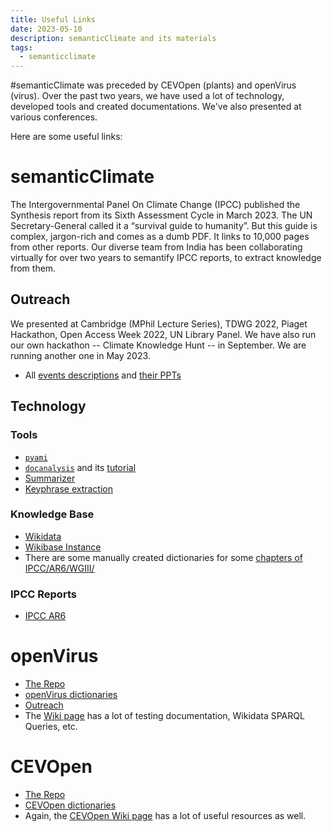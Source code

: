 ```yaml
---
title: Useful Links
date: 2023-05-10
description: semanticClimate and its materials
tags:
  - semanticclimate
---
```

#semanticClimate was preceded by CEVOpen (plants) and openVirus (virus). Over the past two years, we have used a lot of technology, developed tools and created documentations. We've also presented at various conferences.

Here are some useful links: 
# semanticClimate
The Intergovernmental Panel On Climate Change (IPCC) published the Synthesis report from its Sixth Assessment Cycle in March 2023. The UN Secretary-General called it a “survival guide to humanity”. But this guide is complex, jargon-rich and comes as a dumb PDF. It links to 10,000 pages from other reports. Our diverse team from India has been collaborating virtually for over two years to semantify IPCC reports, to extract knowledge from them.
## Outreach 
We presented at Cambridge (MPhil Lecture Series), TDWG 2022, Piaget Hackathon, Open Access Week 2022, UN Library Panel. We have also run our own hackathon -- Climate Knowledge Hunt -- in September. We are running another one in May 2023. 
- All [events descriptions](https://semanticclimate.org/p/en/events/) and [their PPTs](https://github.com/petermr/semanticClimate/tree/main/outreach)

## Technology
### Tools
- [`pyami`](https://github.com/petermr/pyami)
- [`docanalysis`](https://github.com/petermr/docanalysis) and its [tutorial](https://github.com/petermr/docanalysis/wiki/docanalysis-Tutorial)
- [Summarizer](https://github.com/petermr/semanticClimate/tree/main/Summarization)
- [Keyphrase extraction](https://github.com/petermr/semanticClimate/tree/main/keyword_extraction/code_v2)

### Knowledge Base
- [Wikidata](https://www.wikidata.org/)
- [Wikibase Instance](https://kg-ipclimatec-reports.wikibase.cloud/)
-  There are some manually created dictionaries for some [chapters of IPCC/AR6/WGIII/](https://github.com/petermr/semanticClimate/tree/main/ipcc/ar6/wg3)
### IPCC Reports
- [IPCC AR6](https://github.com/petermr/semanticClimate/tree/main/ipcc)

# openVirus
- [The Repo](https://github.com/petermr/openVirus/tree/master)
- [openVirus dictionaries](https://github.com/petermr/openVirus/tree/master/dictionaries)
- [Outreach](https://github.com/petermr/openVirus/wiki/Outreach)
- The [Wiki page](https://github.com/petermr/openVirus/wiki) has a lot of testing documentation, Wikidata SPARQL Queries, etc. 
# CEVOpen
- [The Repo](https://github.com/petermr/cevopen)
- [CEVOpen dictionaries](https://github.com/petermr/CEVOpen/tree/master/dictionary)
- Again, the [CEVOpen Wiki page](https://github.com/petermr/CEVOpen/wiki) has a lot of useful resources as well. 
